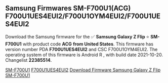 <h2>Samsung Firmwares SM-F700U1(ACG) F700U1UES4EUI2/F700U1OYM4EUI2/F700U1UES4EUI2</h2>
Download the Samsung firmware for the ✅ <strong>Samsung Galaxy Z Flip </strong> ⭐ <strong>SM-F700U1</strong> with product code <strong>ACG</strong> <strong> from United States</strong>. This firmware has version number PDA <strong>F700U1UES4EUI2</strong> and CSC F700U1OYM4EUI2. The operating system of this firmware is Android R , with build date 2021-10-20. Changelist <strong>22385514</strong>.


[SM-F700U1](https://samfirm.shop/samsung/model/SM-F700U1)
[F700U1UES4EUI2](https://samfirm.shop/samsung/pda/F700U1UES4EUI2)
[Download Firmware Samsung Galaxy Z Flip SM-F700U1](https://samfirm.shop/samsung/firmware/466556)
